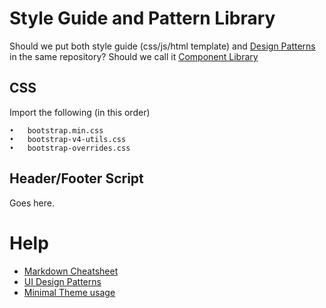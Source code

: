 # Style Guide and Pattern Library

Should we put both style guide (css/js/html template) and [Design Patterns](https://dbsask.github.io/patternlibrary/) in the same repository? Should we call it [Component Library](http://alistapart.com/article/problem-with-patterns)

## CSS
Import the following (in this order)

	•	bootstrap.min.css
	•	bootstrap-v4-utils.css
	•	bootstrap-overrides.css
  
  ## Header/Footer Script
  Goes here.
  # Help
* [Markdown Cheatsheet](https://github.com/adam-p/markdown-here/wiki/Markdown-Cheatsheet)
* [UI Design Patterns](http://ui-patterns.com/)
* [Minimal Theme usage](https://github.com/pages-themes/minimal)
